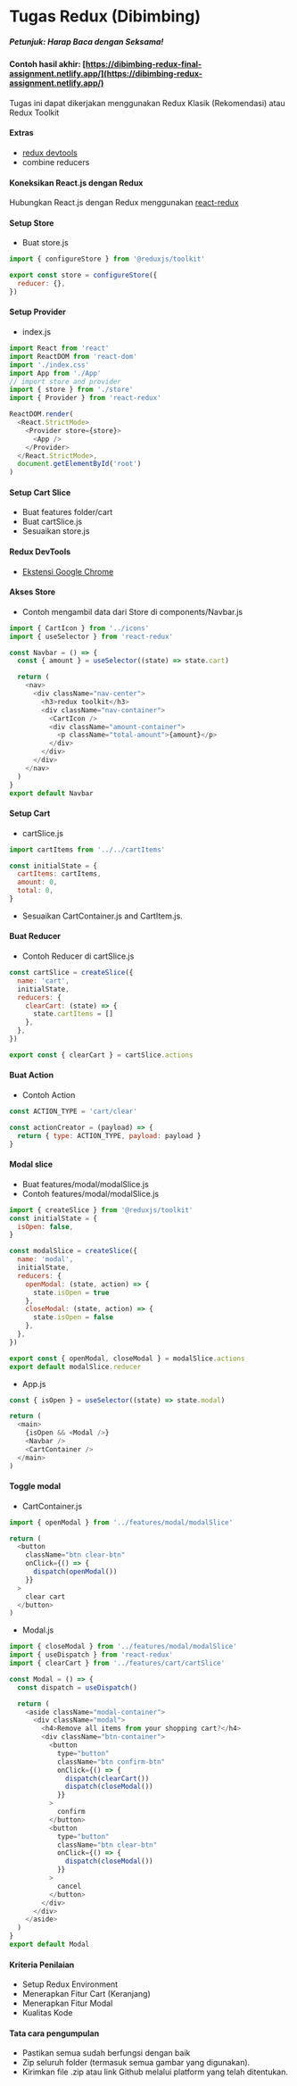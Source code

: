 # Tugas Redux (Dibimbing)

##### **Petunjuk: Harap Baca dengan Seksama!**
#### Contoh hasil akhir: [https://dibimbing-redux-final-assignment.netlify.app/](https://dibimbing-redux-assignment.netlify.app/)

Tugas ini dapat dikerjakan menggunakan Redux Klasik (Rekomendasi) atau Redux Toolkit

#### Extras

- [redux devtools](https://github.com/reduxjs/redux-devtools)
- combine reducers

#### Koneksikan React.js dengan Redux

Hubungkan React.js dengan Redux menggunakan [react-redux](https://react-redux.js.org/)

#### Setup Store

- Buat store.js

```js
import { configureStore } from '@reduxjs/toolkit'

export const store = configureStore({
  reducer: {},
})
```

#### Setup Provider

- index.js

```js
import React from 'react'
import ReactDOM from 'react-dom'
import './index.css'
import App from './App'
// import store and provider
import { store } from './store'
import { Provider } from 'react-redux'

ReactDOM.render(
  <React.StrictMode>
    <Provider store={store}>
      <App />
    </Provider>
  </React.StrictMode>,
  document.getElementById('root')
)
```

#### Setup Cart Slice

- Buat features folder/cart
- Buat cartSlice.js
- Sesuaikan store.js

#### Redux DevTools

- [Ekstensi Google Chrome](https://chromewebstore.google.com/detail/lmhkpmbekcpmknklioeibfkpmmfibljd)

#### Akses Store

- Contoh mengambil data dari Store di components/Navbar.js

```js
import { CartIcon } from '../icons'
import { useSelector } from 'react-redux'

const Navbar = () => {
  const { amount } = useSelector((state) => state.cart)

  return (
    <nav>
      <div className="nav-center">
        <h3>redux toolkit</h3>
        <div className="nav-container">
          <CartIcon />
          <div className="amount-container">
            <p className="total-amount">{amount}</p>
          </div>
        </div>
      </div>
    </nav>
  )
}
export default Navbar
```

#### Setup Cart

- cartSlice.js

```js
import cartItems from '../../cartItems'

const initialState = {
  cartItems: cartItems,
  amount: 0,
  total: 0,
}
```

- Sesuaikan CartContainer.js and CartItem.js.

#### Buat Reducer

- Contoh Reducer di cartSlice.js

```js
const cartSlice = createSlice({
  name: 'cart',
  initialState,
  reducers: {
    clearCart: (state) => {
      state.cartItems = []
    },
  },
})

export const { clearCart } = cartSlice.actions
```

#### Buat Action

- Contoh Action

```js
const ACTION_TYPE = 'cart/clear'

const actionCreator = (payload) => {
  return { type: ACTION_TYPE, payload: payload }
}
```

#### Modal slice

- Buat features/modal/modalSlice.js
- Contoh features/modal/modalSlice.js

```js
import { createSlice } from '@reduxjs/toolkit'
const initialState = {
  isOpen: false,
}

const modalSlice = createSlice({
  name: 'modal',
  initialState,
  reducers: {
    openModal: (state, action) => {
      state.isOpen = true
    },
    closeModal: (state, action) => {
      state.isOpen = false
    },
  },
})

export const { openModal, closeModal } = modalSlice.actions
export default modalSlice.reducer
```

- App.js

```js
const { isOpen } = useSelector((state) => state.modal)

return (
  <main>
    {isOpen && <Modal />}
    <Navbar />
    <CartContainer />
  </main>
)
```

#### Toggle modal

- CartContainer.js

```js
import { openModal } from '../features/modal/modalSlice'

return (
  <button
    className="btn clear-btn"
    onClick={() => {
      dispatch(openModal())
    }}
  >
    clear cart
  </button>
)
```

- Modal.js

```js
import { closeModal } from '../features/modal/modalSlice'
import { useDispatch } from 'react-redux'
import { clearCart } from '../features/cart/cartSlice'

const Modal = () => {
  const dispatch = useDispatch()

  return (
    <aside className="modal-container">
      <div className="modal">
        <h4>Remove all items from your shopping cart?</h4>
        <div className="btn-container">
          <button
            type="button"
            className="btn confirm-btn"
            onClick={() => {
              dispatch(clearCart())
              dispatch(closeModal())
            }}
          >
            confirm
          </button>
          <button
            type="button"
            className="btn clear-btn"
            onClick={() => {
              dispatch(closeModal())
            }}
          >
            cancel
          </button>
        </div>
      </div>
    </aside>
  )
}
export default Modal
```

#### Kriteria Penilaian

- Setup Redux Environment
- Menerapkan Fitur Cart (Keranjang)
- Menerapkan Fitur Modal
- Kualitas Kode

#### Tata cara pengumpulan

- Pastikan semua sudah berfungsi dengan baik
- Zip seluruh folder (termasuk semua gambar yang digunakan).
- Kirimkan file .zip atau link Github melalui platform yang telah ditentukan.
